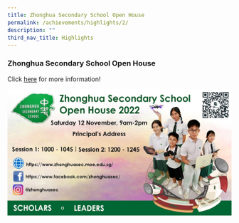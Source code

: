 ```yaml
---
title: Zhonghua Secondary School Open House
permalink: /achievements/highlights/2/
description: ""
third_nav_title: Highlights
---
```

### **Zhonghua Secondary School Open House**


Click [here](https://sites.google.com/moe.edu.sg/zhonghuasecschooleopenhouse?pli=1) for more information!

![](/images/Open%20House%202022.jpg)